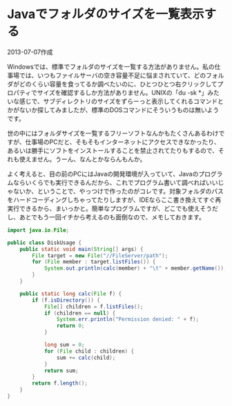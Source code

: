 # Javaでフォルダのサイズを一覧表示する

2013-07-07作成

Windowsでは、標準でフォルダのサイズを一覧する方法がありません。私の仕事場では、いつもファイルサーバの空き容量不足に悩まされていて、どのフォルダがどのくらい容量を食ってるか調べたいのに、ひとつひとつ右クリックしてプロパティでサイズを確認するしか方法がありません。UNIXの「du -sk *」みたいな感じで、サブディレクトリのサイズをずらーっと表示してくれるコマンドとかがないか探してみましたが、標準のDOSコマンドにそういうものは無いようです。

世の中にはフォルダサイズを一覧するフリーソフトなんかもたくさんあるわけですが、仕事場のPCだと、そもそもインターネットにアクセスできなかったり、あるいは勝手にソフトをインストールすることを禁止されてたりもするので、それも使えません。うーん、なんとかならんもんか。

よく考えると、目の前のPCにはJavaの開発環境が入っていて、Javaのプログラムならいくらでも実行できるんだから、これでプログラム書いて調べればいいじゃないか、ということで、やっつけで作ったのがコレです。対象フォルダのパスをハードコーディングしちゃってたりしますが、IDEならここ書き換えてすぐ再実行できるから、まいっかと。簡単なプログラムですが、どこでも使えそうだし、あとでもう一回イチから考えるのも面倒なので、メモしておきます。

```java
import java.io.File;

public class DiskUsage {
    public static void main(String[] args) {
        File target = new File("//FileServer/path");
        for (File member : target.listFiles()) {
            System.out.println(calc(member) + "\t" + member.getName());
        }
    }

    public static long calc(File f) {
        if (f.isDirectory()) {
            File[] children = f.listFiles();
            if (children == null) {
                System.err.println("Permission denied: " + f);
                return 0;
            }

            long sum = 0;
            for (File child : children) {
                sum += calc(child);
            }
            return sum;
        }
        return f.length();
    }
}
```
